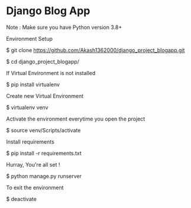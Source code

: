 # Django Blog App

Note : Make sure you have Python version 3.8+

Environment Setup

$ git clone https://github.com/Akash1362000/django_project_blogapp.git

$ cd django_project_blogapp/

If Virtual Environment is not installed

$ pip install virtualenv

Create new Virtual Environment

$ virtualenv venv

Activate the environment everytime you open the project

$ source venv/Scripts/activate

Install requirements

$ pip install -r requirements.txt

Hurray, You're all set !

$ python manage.py runserver

To exit the environment

$ deactivate
